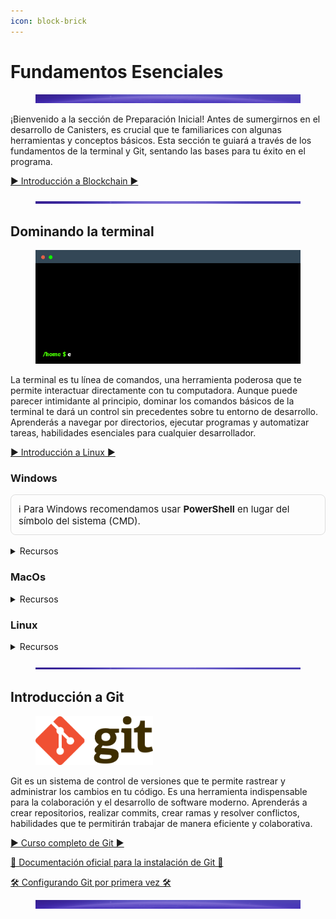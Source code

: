 ```yaml
---
icon: block-brick
---
```


# Fundamentos Esenciales

<figure><img src="../.gitbook/assets/Separador2.jpg" alt=""><figcaption></figcaption></figure>

¡Bienvenido a la sección de Preparación Inicial! Antes de sumergirnos en el desarrollo de Canisters, es crucial que te familiarices con algunas herramientas y conceptos básicos. Esta sección te guiará a través de los fundamentos de la terminal y Git, sentando las bases para tu éxito en el programa.

<!-- 
{% embed url="https://www.youtube.com/watch?v=lISfAwVFQIk" %}
Introducción a Blockchain
{% endembed %} -->
[▶️ Introducción a Blockchain ▶️](https://www.youtube.com/watch?v=lISfAwVFQIk)


<figure><img src="../.gitbook/assets/Separador.jpg" alt=""><figcaption></figcaption></figure>

## Dominando la terminal

<div data-full-width="false"><figure><img src="../.gitbook/assets/terminal (1).gif" alt=""><figcaption></figcaption></figure></div>

La terminal es tu línea de comandos, una herramienta poderosa que te permite interactuar directamente con tu computadora. Aunque puede parecer intimidante al principio, dominar los comandos básicos de la terminal te dará un control sin precedentes sobre tu entorno de desarrollo. Aprenderás a navegar por directorios, ejecutar programas y automatizar tareas, habilidades esenciales para cualquier desarrollador.

[▶️ Introducción a Linux ▶️](https://www.youtube.com/watch?v=L906Kti3gzE)

<!-- {% embed url="https://www.youtube.com/watch?v=L906Kti3gzE" %} -->

### Windows



<div style="background-color:rgba(248, 249, 250, 0.05); padding: 12px; border-radius: 8px; border: 1px solid #ddd; font-size: 15px;">
  ℹ️ Para Windows recomendamos usar <strong>PowerShell</strong> en lugar del símbolo del sistema (CMD).
</div>
<br>

<details>

<summary>Recursos</summary>

[Comandos básicos](https://www.xataka.com/basics/comandos-basicos-para-dar-tus-primeros-pasos-consola-windows-cmd)

[Comandos avanzados](https://learn.microsoft.com/es-es/windows-server/administration/windows-commands/windows-commands)

[Introducción a PowerShell](https://learn.microsoft.com/es-es/powershell/scripting/learn/ps101/01-getting-started?view=powershell-7.5)

</details>

### MacOs

<details>

<summary>Recursos</summary>

[Ejecutar comandos y herramientas en Terminal en la Mac](https://support.apple.com/es-mx/guide/terminal/apdb66b5242-0d18-49fc-9c47-a2498b7c91d5/mac)

[Comandos básicos](https://www.xataka.com/basics/39-comandos-basicos-para-dar-tus-primeros-pasos-terminal-macos)
</details>

### Linux

<details>

<summary>Recursos</summary>

[Comandos básicos](https://www.xataka.com/basics/41-comandos-basicos-para-terminal-linux-que-dar-tus-primeros-pasos-su-consola)

[Comandos avanzados](https://www.fing.edu.uy/inco/cursos/sistoper/recursosLaboratorio/tutorial0.pdf)

</details>

<figure><img src="../.gitbook/assets/Separador.jpg" alt=""><figcaption></figcaption></figure>

## Introducción a Git

<figure><img src="../.gitbook/assets/Git-Logo-2Color.png" alt="" width="188"><figcaption></figcaption></figure>

Git es un sistema de control de versiones que te permite rastrear y administrar los cambios en tu código. Es una herramienta indispensable para la colaboración y el desarrollo de software moderno. Aprenderás a crear repositorios, realizar commits, crear ramas y resolver conflictos, habilidades que te permitirán trabajar de manera eficiente y colaborativa.

<!-- {% embed url="https://www.youtube.com/watch?v=3GymExBkKjE" %} -->
[▶️ Curso completo de Git ▶️](https://www.youtube.com/watch?v=3GymExBkKjE)

<!-- {% embed url="https://git-scm.com/book/en/v2/Getting-Started-Installing-Git" %}
Documentación oficial para la instalación de Git
{% endembed %} -->
[📖 Documentación oficial para la instalación de Git 📖](https://git-scm.com/book/en/v2/Getting-Started-Installing-Git)

<!-- {% embed url="https://git-scm.com/book/es/v2/Inicio---Sobre-el-Control-de-Versiones-Configurando-Git-por-primera-vez" %}
Configurando Git por primera vez
{% endembed %} -->
[🛠️ Configurando Git por primera vez 🛠️](https://git-scm.com/book/es/v2/Inicio---Sobre-el-Control-de-Versiones-Configurando-Git-por-primera-vez)
<figure><img src="../.gitbook/assets/Separador2.jpg" alt=""><figcaption></figcaption></figure>

